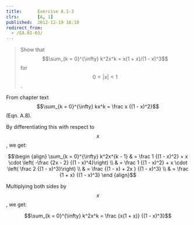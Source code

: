 ```yaml
---
title:      Exercise A.1-3
clrs:       [A, 1]
published:  2012-12-19 18:10
redirect_from:
  - /EA.01-03/
---
```


>Show that $$\sum_{k = 0}^{\infty} k^2x^k = x(1 + x)/(1 - x)^3$$ for $$0 < \vert x \vert < 1$$.

From chapter text $$\sum_{k = 0}^{\infty} kx^k = \frac x {(1 - x)^2}$$ (Eqn. A.8).

By differentiating this with respect to $$x$$, we get:

$$\begin {align}
\sum_{k = 0}^{\infty} k^2x^{k - 1} 
& =  \frac 1 {(1 - x)^2} + x \cdot \left( -\frac {2x - 2} {(1 - x)^4}\right) \\
& =  \frac 1 {(1 - x)^2} + x \cdot \left( \frac 2 {(1 - x)^3}\right) \\
& =  \frac {(1 - x) + 2x } {(1 - x)^3} \\
& =  \frac {1 + x} {(1 - x)^3}
\end {align}$$

Multiplying both sides by $$x$$, we get:

$$\sum_{k = 0}^{\infty} k^2x^k = \frac {x(1 + x)} {(1 - x)^3}$$